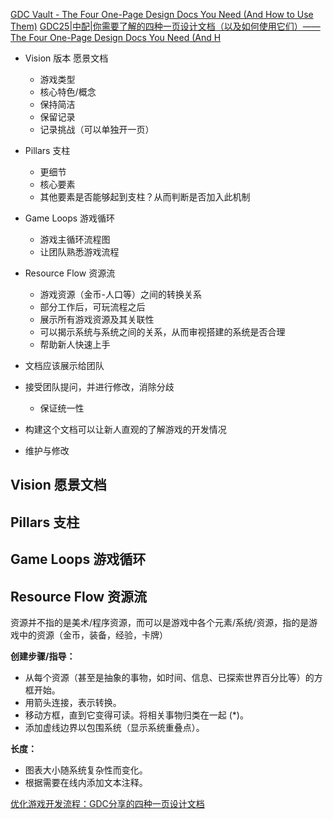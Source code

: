 [GDC Vault - The Four One-Page Design Docs You Need (And How to Use Them)](https://gdcvault.com/play/1035120/The-Four-One-Page-Design)
[GDC25|中配|你需要了解的四种一页设计文档（以及如何使用它们）——The Four One-Page Design Docs You Need (And H](https://www.bilibili.com/video/BV13fTTzrEwc/?share_source=copy_web&vd_source=445f9fe806d1b40f2620f76957091c99) 

- Vision 版本 愿景文档
	- 游戏类型
	- 核心特色/概念
	- 保持简洁
	- 保留记录
	- 记录挑战（可以单独开一页）
- Pillars 支柱
	- 更细节
	- 核心要素
	- 其他要素是否能够起到支柱？从而判断是否加入此机制
- Game Loops 游戏循环
	- 游戏主循环流程图
	- 让团队熟悉游戏流程
- Resource Flow 资源流
	- 游戏资源（金币-人口等）之间的转换关系
	- 部分工作后，可玩流程之后
	- 展示所有游戏资源及其关联性
	- 可以揭示系统与系统之间的关系，从而审视搭建的系统是否合理
	- 帮助新人快速上手

- 文档应该展示给团队
- 接受团队提问，并进行修改，消除分歧
	- 保证统一性
- 构建这个文档可以让新人直观的了解游戏的开发情况
- 维护与修改

## Vision 愿景文档

## Pillars 支柱

## Game Loops 游戏循环

## Resource Flow 资源流

资源并不指的是美术/程序资源，而可以是游戏中各个元素/系统/资源，指的是游戏中的资源（金币，装备，经验，卡牌）

**创建步骤/指导：**

- 从每个资源（甚至是抽象的事物，如时间、信息、已探索世界百分比等）的方框开始。
- 用箭头连接，表示转换。
- 移动方框，直到它变得可读。将相关事物归类在一起 (*)。
- 添加虚线边界以包围系统（显示系统重叠点）。

**长度：**

- 图表大小随系统复杂性而变化。
- 根据需要在线内添加文本注释。

[优化游戏开发流程：GDC分享的四种一页设计文档](优化游戏开发流程：GDC分享的四种一页设计文档.md)